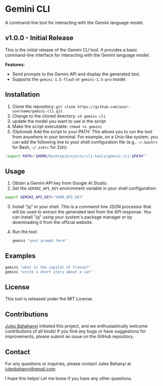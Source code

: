 
# Gemini CLI

A command-line tool for interacting with the Gemini language model.

## v1.0.0 - Initial Release

This is the initial release of the Gemini CLI tool. It provides a basic command-line interface for interacting with the Gemini language model.

**Features:**

* Send prompts to the Gemini API and display the generated text.
* Supports the `gemini-1.5-flash` or  `gemini-1.5-pro` model.

## Installation

1. Clone the repository: `git clone https://github.com/your-username/gemini-cli.git`
2. Change to the cloned directory: `cd gemini-cli`
3. update the model you want to use in the script
4. Make the script executable: `chmod +x gemini`
5. (Optional) Add the script to your PATH: This allows you to run the tool from anywhere in your terminal. For example, on a Unix-like system, you can add the following line to your shell configuration file (e.g., `~/.bashrc` for Bash, `~/.zshrc` for Zsh):

```bash
`export PATH="$HOME/Desktop/projects/cli-tools/gemini-cli:$PATH"`
```

## Usage

1. Obtain a Gemini API key from Google AI Studio.
2. Set the `GEMINI_API_KEY` environment variable in your shell configuration:

```bash
export GEMINI_API_KEY="YOUR_API_KEY"
```

3. Install "jq" in your shell. This is a command-line JSON processor that will be used to extract the generated text from the API response. You can install "jq" using your system's package manager or by downloading it from the official website.
4. Run the tool:

    ```bash
    gemini "your prompt here"
    ```

## Examples

```bash
gemini "what is the capital of France?"
gemini "write a short story about a cat"
```

## License

This tool is released under the MIT License.

## Contributions

[Jules Bahahanyi](https://github.com/julesbahanyi)  initiated this project, and we enthusiastically welcome contributions of all kinds! If you find any bugs or have suggestions for improvements, please submit an issue on the GitHub repository.

## Contact

For any questions or inquiries, please contact Jules Bahanyi at <julesbahanyi@gmail.com>.

I hope this helps! Let me know if you have any other questions.
